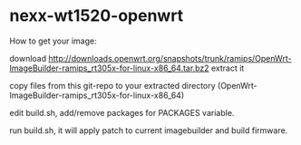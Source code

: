 nexx-wt1520-openwrt
===================

How to get your image:

download http://downloads.openwrt.org/snapshots/trunk/ramips/OpenWrt-ImageBuilder-ramips_rt305x-for-linux-x86_64.tar.bz2
extract it

copy files from this git-repo to your extracted directory (OpenWrt-ImageBuilder-ramips_rt305x-for-linux-x86_64)

edit build.sh, add/remove packages for PACKAGES variable.

run build.sh, it will apply patch to current imagebuilder and build firmware.

